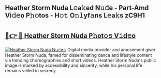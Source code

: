 ## Heather Storm Nuda L𝚎a𝚔ed N𝚞𝚍e - Part-Amd Vi𝚍𝚎o P𝚑𝚘tos - H𝚘𝚝 O𝚗𝚕yf𝚊ns L𝚎a𝚔s zC9H1

# <h2><a href="http://kf2h3k7.oniu.top/?m=Heather+Storm+Nuda">🔗👉 🔴 Heather Storm Nuda P𝚑ot𝚘𝚜 V𝚒d𝚎o</a></h2>

[![Heather Storm Nuda Nu𝚍e𝚜](https://i.imgur.com/0qMVB7G.gif)](http://kf2h3k7.oniu.top/?m=Heather+Storm+Nuda)
Digital media provider and amusement giver Heather Storm Nuda, famed for disseminating dance and lifestyle content via trending choreographies and short videos. Heather Storm Nuda's public image is marked by accessibility and sincerity, while his personal life remains veiled in secrecy.  

